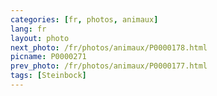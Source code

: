 ```yaml
---
categories: [fr, photos, animaux]
lang: fr
layout: photo
next_photo: /fr/photos/animaux/P0000178.html
picname: P0000271
prev_photo: /fr/photos/animaux/P0000177.html
tags: [Steinbock]
---
```

